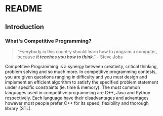 # README

## Introduction

### What's Competitive Programming?
> “Everybody in this country should learn how to program a computer, because ***it teaches you how to think***.” - Steve Jobs

Competitive Programming is a synergy between creativity, critical thinking, problem solving and so much more. In competitive programming contests, you are given questions ranging in difficulty and you must design and implement an efficient algorithm to satisfy the specified problem statement under specific constraints (ie. time & memory). The most common languages used in competitive programming are C++, Java and Python respectively. Each language have their disadvantages and advantages however most people prefer C++ for its speed, flexibility and thorough library (STL). 

